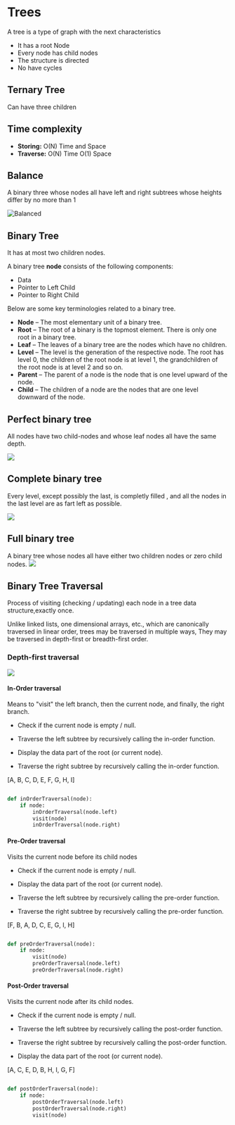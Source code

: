 # Trees

A tree is a type of graph with the next characteristics

- It has a root Node
- Every node has child nodes
- The structure is directed
- No have cycles


## Ternary Tree

Can have three children

## Time complexity

- **Storing:**  O(N) Time and Space
- **Traverse:** O(N) Time O(1) Space

## Balance

A binary three whose nodes all have left and right subtrees whose heights differ by no more than 1

![Balanced](https://s3.us-west-2.amazonaws.com/secure.notion-static.com/7f752bfd-949f-4c27-bb6b-6f1d1d20fc1d/Untitled.png?X-Amz-Algorithm=AWS4-HMAC-SHA256&X-Amz-Content-Sha256=UNSIGNED-PAYLOAD&X-Amz-Credential=AKIAT73L2G45EIPT3X45%2F20220208%2Fus-west-2%2Fs3%2Faws4_request&X-Amz-Date=20220208T020003Z&X-Amz-Expires=86400&X-Amz-Signature=e504a36d5927f584bc3231577f4e1ae8992f23f7077e5285db40015c597e5023&X-Amz-SignedHeaders=host&response-content-disposition=filename%20%3D%22Untitled.png%22&x-id=GetObject)

## Binary Tree

It has at most two children nodes.

A binary tree **node** consists of the following components:

- Data
- Pointer to Left Child
- Pointer to Right Child

Below are some key terminologies related to a binary tree.

- **Node** – The most elementary unit of a binary tree.
- **Root** – The root of a binary is the topmost element. There is only one root in a binary tree.
- **Leaf** – The leaves of a binary tree are the nodes which have no children.
- **Level** – The level is the generation of the respective node. The root has level 0, the children of the root node is at level 1, the grandchildren of the root node is at level 2 and so on.
- **Parent** – The parent of a node is the node that is one level upward of the node.
- **Child** – The children of a node are the nodes that are one level downward of the node.


## Perfect binary tree

All nodes have two child-nodes and whose leaf nodes all have the same depth.

![](https://s3.us-west-2.amazonaws.com/secure.notion-static.com/7895b772-cd55-4ea2-aed7-4b9d1821cdc7/Untitled.png?X-Amz-Algorithm=AWS4-HMAC-SHA256&X-Amz-Content-Sha256=UNSIGNED-PAYLOAD&X-Amz-Credential=AKIAT73L2G45EIPT3X45%2F20220208%2Fus-west-2%2Fs3%2Faws4_request&X-Amz-Date=20220208T020137Z&X-Amz-Expires=86400&X-Amz-Signature=e51dbfc522645dae22862f8e7b0b161046769932666563c949c637403ed6e0a2&X-Amz-SignedHeaders=host&response-content-disposition=filename%20%3D%22Untitled.png%22&x-id=GetObject)

## Complete binary tree

Every level, except possibly the last, is completly filled , and all the nodes in the last level are as fart left as possible.

![](https://static.javatpoint.com/ds/images/full-binary-tree-vs-complete-binary-tree.png)

## Full binary tree

A binary tree whose nodes all have either two children nodes or zero child nodes.
![](https://s3.us-west-2.amazonaws.com/secure.notion-static.com/720ecd32-2f65-4ad6-bf4d-cc5f73c201a2/Untitled.png?X-Amz-Algorithm=AWS4-HMAC-SHA256&X-Amz-Content-Sha256=UNSIGNED-PAYLOAD&X-Amz-Credential=AKIAT73L2G45EIPT3X45%2F20220208%2Fus-west-2%2Fs3%2Faws4_request&X-Amz-Date=20220208T020326Z&X-Amz-Expires=86400&X-Amz-Signature=e72535ba72ee4fc4b00cd026f5aae8bba26f51cffa4eb235d51add696ff34b71&X-Amz-SignedHeaders=host&response-content-disposition=filename%20%3D%22Untitled.png%22&x-id=GetObject)


## Binary Tree Traversal

Process of visiting (checking / updating) each node in a tree data structure,exactly once.

Unlike linked lists, one dimensional arrays, etc., which are canonically traversed in linear order, trees may be traversed in multiple ways, They may be traversed in depth-first or breadth-first order.

### Depth-first traversal

![](https://upload.wikimedia.org/wikipedia/commons/thumb/7/75/Sorted_binary_tree_ALL_RGB.svg/293px-Sorted_binary_tree_ALL_RGB.svg.png)

#### In-Order traversal


Means to "visit" the left branch, then the current node, and finally, the right branch.

- Check if the current node is empty / null.

- Traverse the left subtree by recursively calling the in-order function.

- Display the data part of the root (or current node).

- Traverse the right subtree by recursively calling the in-order function.

[A, B, C, D, E, F, G, H, I]

```python

def inOrderTraversal(node):
    if node:
        inOrderTraversal(node.left)
        visit(node)
        inOrderTraversal(node.right)
```

#### Pre-Order traversal

Visits the current node before its child nodes

- Check if the current node is empty / null.

- Display the data part of the root (or current node).

- Traverse the left subtree by recursively calling the pre-order function.

- Traverse the right subtree by recursively calling the pre-order function.

[F, B, A, D, C, E, G, I, H]

```python

def preOrderTraversal(node):
    if node:
        visit(node)
        preOrderTraversal(node.left)
        preOrderTraversal(node.right)
```

#### Post-Order traversal

Visits the current node after its child nodes.

- Check if the current node is empty / null.

- Traverse the left subtree by recursively calling the post-order function.

- Traverse the right subtree by recursively calling the post-order function.

- Display the data part of the root (or current node).

[A, C, E, D, B, H, I, G, F]

```python

def postOrderTraversal(node):
    if node:
        postOrderTraversal(node.left)
        postOrderTraversal(node.right)
        visit(node)
```